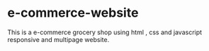# e-commerce-website
This is a e-commerce grocery shop using html , css and javascript responsive and multipage website. 
